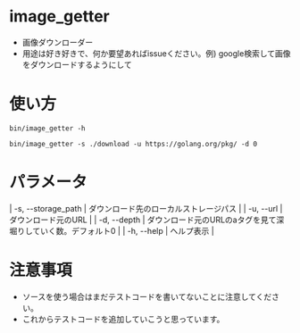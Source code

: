 # image_getter
- 画像ダウンローダー
- 用途は好き好きで、何か要望あればissueください。例) google検索して画像をダウンロードするようにして

# 使い方
```
bin/image_getter -h

bin/image_getter -s ./download -u https://golang.org/pkg/ -d 0
```

# パラメータ
| -s, --storage_path | ダウンロード先のローカルストレージパス |
| -u, --url | ダウンロード元のURL |
| -d, --depth | ダウンロード元のURLのaタグを見て深堀りしていく数。デフォルト0  |
| -h, --help | ヘルプ表示  |

# 注意事項
- ソースを使う場合はまだテストコードを書いてないことに注意してください。
- これからテストコードを追加していこうと思っています。

